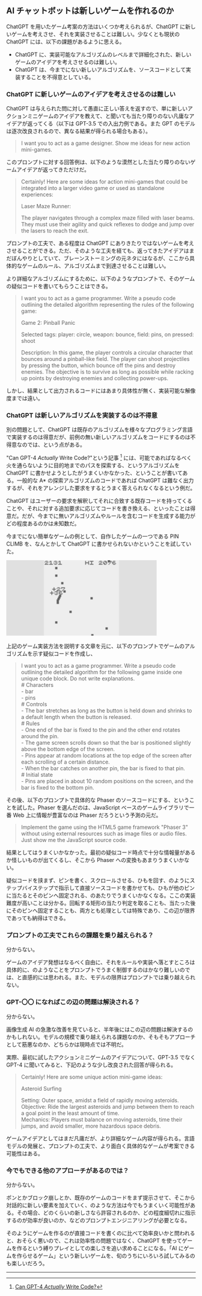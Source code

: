 ## AI チャットボットは新しいゲームを作れるのか

ChatGPT を用いたゲーム考案の方法はいくつか考えられるが、ChatGPT に新しいゲームを考えさせ、それを実装させることは難しい。少なくとも現状の ChatGPT には、以下の課題があるように思える。

- ChatGPT に、実装可能なアルゴリズムのレベルまで詳細化された、新しいゲームのアイデアを考えさせるのは難しい。
- ChatGPT は、今までにない新しいアルゴリズムを、ソースコードとして実装することを不得意としている。

### ChatGPT に新しいゲームのアイデアを考えさせるのは難しい

ChatGPT は与えられた問に対して愚直に正しい答えを返すので、単に新しいアクションミニゲームのアイデアを教えて、と聞いても当たり障りのない凡庸なアイデアが返ってくる（以下は GPT-3.5 での入出力例である。また GPT のモデルは逐次改良されるので、異なる結果が得られる場合もある）。

> I want you to act as a game designer. Show me ideas for new action mini-games.

このプロンプトに対する回答例は、以下のような漠然とした当たり障りのないゲームアイデアが返ってきただけだ。

> Certainly! Here are some ideas for action mini-games that could be integrated into a larger video game or used as standalone experiences:
>
> Laser Maze Runner:
>
> The player navigates through a complex maze filled with laser beams. They must use their agility and quick reflexes to dodge and jump over the lasers to reach the exit.

プロンプトの工夫で、ある程度は ChatGPT にありきたりではないゲームを考えさせることができる。ただ、そのような工夫を経ても、返ってきたアイデアはまだぼんやりとしていて、ブレーンストーミングの元ネタにはなるが、ここから具体的なゲームのルール、アルゴリズムまで到達させることは難しい。

より詳細なアルゴリズムにするために、以下のようなプロンプトで、そのゲームの疑似コードを書いてもらうことはできる。

> I want you to act as a game programmer. Write a pseudo code outlining the detailed algorithm representing the rules of the following game:
>
> Game 2: Pinball Panic
>
> Selected tags: player: circle, weapon: bounce, field: pins, on pressed: shoot
>
> Description: In this game, the player controls a circular character that bounces around a pinball-like field. The player can shoot projectiles by pressing the button, which bounce off the pins and destroy enemies. The objective is to survive as long as possible while racking up points by destroying enemies and collecting power-ups.

しかし、結果として出力されるコードにはあまり具体性が無く、実装可能な解像度までは遠い。

### ChatGPT は新しいアルゴリズムを実装するのは不得意

別の問題として、ChatGPT は既存のアルゴリズムを様々なプログラミング言語で実装するのは得意だが、前例の無い新しいアルゴリズムをコードにするのは不得意なのでは、という点がある。

"Can GPT-4 _Actually_ Write Code?"という記事 [^1] には、可能であればなるべく火を通らないように目的地までのパスを探索する、というアルゴリズムを ChatGPT に書かせようとしたがうまくいかなかった、ということが書いてある。一般的な A\* の探索アルゴリズムのコードであれば ChatGPT は難なく出力するが、それをアレンジした要求をするとうまく答えられなくなるという例だ。

ChatGPT はユーザーの要求を解釈してそれに合致する既存コードを持ってくることや、それに対する追加要求に応じてコードを書き換える、といったことは得意だ。だが、今までに無いアルゴリズムやルールを含むコードを生成する能力がどの程度あるのかは未知数だ。

今までにない簡単なゲームの例として、自作したゲームの一つである PIN CLIMB を、なんとかして ChatGPT に書かせられないかということを試していた。

[![PIN CLIMB](https://github.com/abagames/crisp-game-lib-games/raw/main/docs/pinclimb/screenshot.gif)](https://abagames.github.io/crisp-game-lib-games/?pinclimb)

上記のゲーム実装方法を説明する文章を元に、以下のプロンプトでゲームのアルゴリズムを示す疑似コードを作成し、

<blockquote>
<p>
I want you to act as a game programmer. Write a pseudo code outlining the detailed algorithm for the following game inside one unique code block. Do not write explanations.<br>
# Characters<br>
- bar<br>
- pins<br>
# Controls<br>
- The bar stretches as long as the button is held down and shrinks to a default length when the button is released.<br>
# Rules<br>
- One end of the bar is fixed to the pin and the other end rotates around the pin.<br>
- The game screen scrolls down so that the bar is positioned slightly above the bottom edge of the screen.<br>
- Pins appear at random locations at the top edge of the screen after each scrolling of a certain distance.<br>
- When the bar catches on another pin, the bar is fixed to that pin.<br>
# Initial state<br>
- Pins are placed in about 10 random positions on the screen, and the bar is fixed to the bottom pin.
</p>
</blockquote>

その後、以下のプロンプトで具体的な Phaser のソースコードにする、ということを試した。Phaser を選んだのは、JavaScript ベースのゲームライブラリで一番 Web 上に情報が豊富なのは Phaser だろうという予測の元だ。

> Implement the game using the HTML5 game framework "Phaser 3" without using external resources such as image files or audio files. Just show me the JavaScript source code.

結果としてはうまくいかなかった。最初の疑似コード時点で十分な情報量があるか怪しいものが出てくるし、そこから Phaser への変換もあまりうまくいかない。

疑似コードを挟まず、ピンを書く、スクロールさせる、ひもを回す、のようにステップバイステップで指示して直接ソースコードを書かせても、ひもが他のピンに当たるとそのピンへ固定される、のあたりでうまくいかなくなる。ここの実装難度が高いことは分かる。回転する矩形の当たり判定を取ることも、当たった後にそのピンへ固定することも、両方とも処理としては特殊であり、この辺が限界であっても納得はできる。

### プロンプトの工夫でこれらの課題を乗り越えられる？

分からない。

ゲームのアイデア発想はなるべく自由に、それをルールや実装へ落とすところは具体的に、のようなことをプロンプトでうまく制御するのはかなり難しいのでは、と直感的には思われる。また、モデルの限界はプロンプトでは乗り越えられない。

### GPT-〇〇 になればこの辺の問題は解決される？

分からない。

画像生成 AI の急激な改善を見ていると、半年後にはこの辺の問題は解決するのかもしれない。モデルの規模で乗り越えられる課題なのか、そもそもアプローチとして筋悪なのか、どちらかは現時点では不明だ。

実際、最初に試したアクションミニゲームのアイデアについて、GPT-3.5 でなく GPT-4 に聞いてみると、下記のような少し改良された回答が得られる。

> Certainly! Here are some unique action mini-game ideas:
>
> Asteroid Surfing
>
> Setting: Outer space, amidst a field of rapidly moving asteroids.<br>
> Objective: Ride the largest asteroids and jump between them to reach a goal point in the least amount of time.<br>
> Mechanics: Players must balance on moving asteroids, time their jumps, and avoid smaller, more hazardous space debris.

ゲームアイデアとしてはまだ凡庸だが、より詳細なゲーム内容が得られる。言語モデルの発展と、プロンプトの工夫で、より面白く具体的なゲームが考案できる可能性はある。

### 今でもできる他のアプローチがあるのでは？

分からない。

ポンとかブロック崩しとか、既存のゲームのコードをまず提示させて、そこから対話的に新しい要素を加えていく、のような方法は今でもうまくいく可能性がある。その場合、どのくらいの新しさなら許容されるのか、どの程度細切れに指示するのが効率が良いのか、などのプロンプトエンジニアリングが必要となる。

そのようにゲームを作るのが直接コードを書くのに比べて効率良いかと問われると、おそらく悪いので、これは効率性の問題ではなく、ChatGPT を使ってゲームを作るという縛りプレイとしての楽しさを追い求めることになる。「AI にゲームを作らせるゲーム」という新しいゲームを、旬のうちにいろいろ試してみるのも楽しいだろう。

---

[^1]: [Can GPT-4 _Actually_ Write Code?](https://tylerglaiel.substack.com/p/can-gpt-4-actually-write-code)
